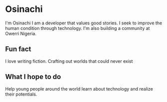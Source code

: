 # Osinachi

I'm Osinachi
I am a developer that values good stories. I seek to improve the human condition through technology. I'm also building a community at Owerri Nigeria.

## Fun fact

I love writing fiction. Crafting out worlds that could never exist

## What I hope to do

Help young people around the world learn about technology and realize their potentials.
